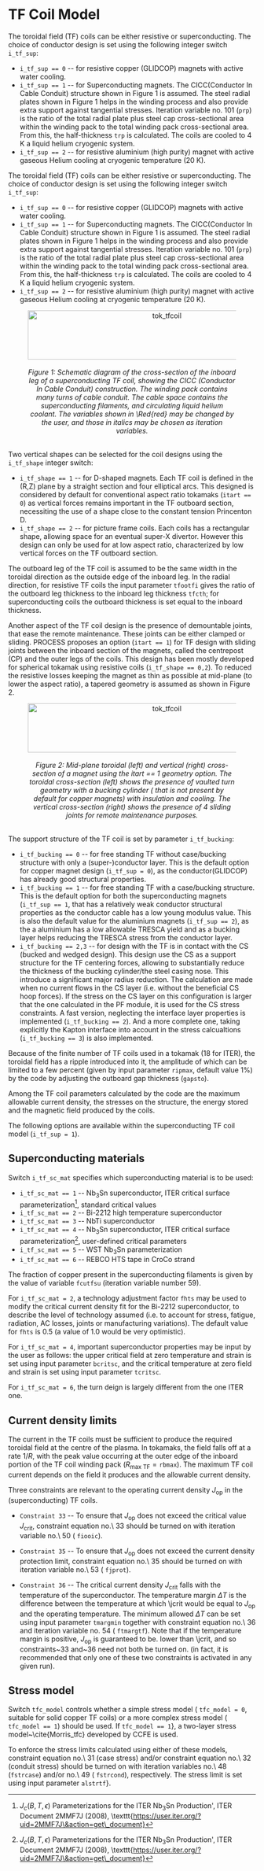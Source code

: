 # TF Coil Model

The toroidal field (TF) coils can be either resistive or superconducting. The 
choice of conductor design is set using the following integer switch 
`i_tf_sup`:

- `i_tf_sup == 0` -- for resistive copper (GLIDCOP) magnets with active water 
  cooling. 
- `i_tf_sup == 1` -- for Superconducting magnets. The CICC(Conductor In Cable 
Conduit) structure shown in Figure 1 is assumed. The steel radial plates shown 
in Figure 1 helps in the winding process and also provide extra support against  tangential stresses. Iteration variable no. 101 (`prp`) is the ratio of the
total radial plate plus steel cap cross-sectional area within the winding pack 
to the total winding pack cross-sectional area. From this, the half-thickness 
`trp` is calculated. The coils are cooled to 4 K a liquid helium cryogenic 
system. 
- `i_tf_sup == 2` -- for resistive aluminium (high purity) magnet with active
gaseous Helium cooling at cryogenic temperature (20 K).

The toroidal field (TF) coils can be either resistive or superconducting. The 
choice of conductor design is set using the following integer switch 
`i_tf_sup`:

- `i_tf_sup == 0` -- for resistive copper (GLIDCOP) magnets with active water 
  cooling. 
- `i_tf_sup == 1` -- for Superconducting magnets. The CICC(Conductor In Cable 
Conduit) structure shown in Figure 1 is assumed. The steel radial plates shown 
in Figure 1 helps in the winding process and also provide extra support against  tangential stresses. Iteration variable no. 101 (`prp`) is the ratio of the
total radial plate plus steel cap cross-sectional area within the winding pack 
to the total winding pack cross-sectional area. From this, the half-thickness 
`trp` is calculated. The coils are cooled to 4 K a liquid helium cryogenic 
system. 
- `i_tf_sup == 2` -- for resistive aluminium (high purity) magnet with active
gaseous Helium cooling at cryogenic temperature (20 K).


<figure>
    <center>
    <img src="../../img/tokamak_tfcoil.png" alt="tok_tfcoil" 
    title="Schematic diagram of tokamak TF coil" 
    width="550" height="100" />
    <br><br>
    <figcaption><i>Figure 1: Schematic diagram of the cross-section of the 
    inboard leg of a superconducting TF coil, showing the CICC (Conductor In 
    Cable Conduit) construction. The winding pack contains many turns of cable 
    conduit. The cable space contains the superconducting filaments, and 
    circulating liquid helium coolant. The variables shown in \Red{red} may 
    be changed by the user, and those in italics may be chosen as iteration 
    variables.
    </i></figcaption>
    <br>
    </center>
</figure>

Two vertical shapes can be selected for the coil designs using the `i_tf_shape` 
integer switch:

- `i_tf_shape == 1` -- for D-shaped magnets. Each TF coil is defined in the 
(R,Z) plane by a straight section and four elliptical arcs. This designed is 
considered by default for conventional aspect ratio tokamaks (`itart == 0`) as 
vertical forces remains important in the TF outboard section, necessiting the 
use of a shape close to the constant tension Princenton D.
- `i_tf_shape == 2` -- for picture frame coils. Each coils has a rectangular
shape, allowing space for an eventual super-X divertor. However this design can
only be used for at low aspect ratio, characterized by low vertical forces on 
the TF outboard section.

The outboard leg of the TF coil is assumed to be the same width in the
toroidal direction as the outside edge of the inboard leg. In the radial
direction, for resistive TF coils the input parameter `tfootfi` gives the ratio 
of the outboard leg thickness to the inboard leg thickness `tfcth`; for 
superconducting coils the outboard thickness is set equal to the inboard 
thickness.

Another aspect of the TF coil design is the presence of demountable joints, that
ease the remote maintenance. These joints can be either clamped or sliding.
PROCESS proposes an option (`itart == 1`) for TF design with sliding joints 
between the inboard section of the magnets, called the centrepost (CP) and the 
outer legs of the coils. This design has been mostly developed for spherical
tokamak using resistive coils (`i_tf_shape == 0,2`). To reduced the resistive 
losses keeping the magnet as thin as possible at mid-plane (to lower the aspect 
ratio), a tapered geometry is assumed as shown in Figure 2.


<figure>
    <center>
    <img src="../../img/ST_geom.png" alt="tok_tfcoil" 
    title="Schematic diagram of TART tokamak TF coil" 
    width="550" height="100" />
    <br><br>
    <figcaption><i>Figure 2: Mid-plane toroidal (left) and vertical (right) 
    cross-section of a magnet using the itart == 1 geometry option. The toroidal 
    cross-section (left) shows the presence of vaulted turn geometry with a
    bucking cylinder ( that is not present by default for copper magnets) with 
    insulation and cooling. The vertical cross-section (right) shows the 
    presence of 4 sliding joints for remote maintenance purposes.
    </i></figcaption>
    <br>
    </center>
</figure>


The support structure of the TF coil is set by parameter `i_tf_bucking`:
- `i_tf_bucking == 0` -- for free standing TF without case/bucking structure 
  with only a (super-)conductor layer. This is the default option for copper 
  magnet design (`i_tf_sup = 0`), as the conductor(GLIDCOP) has already good 
  structural properties.
- `i_tf_bucking == 1` -- for free standing TF with a case/bucking structure. This is
  the default option for both the superconducting magnets (`i_tf_sup == 1`, that 
  has a relatively weak conductor structural properties as the conductor cable 
  has a low young modulus value. This is also the default value for the 
  aluminium magnets (`i_tf_sup == 2`), as the a aluminium has a low allowable
  TRESCA yield and as a bucking layer helps reducing the TRESCA stress from the
  conductor layer.
- `i_tf_bucking == 2,3` -- for design with the TF is in contact with the CS 
  (bucked and wedged design). This design use the CS as a support structure for
  the TF centering forces, allowing to substantially reduce the thickness of the
  bucking cylinder/the steel casing nose. This introduce a significant major 
  radius reduction. The calculation are made when no current flows in the CS 
  layer (i.e. without the beneficial CS hoop forces). If the stress on the CS 
  layer on this configuration is larger that the one calculated in the PF module,
  it is used for the CS stress constraints. A fast version, neglecting the 
  interface layer properties is implemented (`i_tf_bucking == 2`). And a more 
  complete one, taking explicitly the Kapton interface into account in the
  stress calcualtions (`i_tf_bucking == 3`) is also implemented.

Because of the finite number of TF coils used in a tokamak 
(18 for ITER), the toroidal field has a ripple introduced into it, the 
amplitude of which can be limited to a few percent (given by input parameter 
`ripmax`, default value 1\%) by the code by adjusting the outboard gap 
thickness (`gapsto`).

Among the TF coil parameters calculated by the code are the maximum allowable
current density, the stresses on the structure, the energy stored and the
magnetic field produced by the coils.

The following options are available within the superconducting TF coil model
(`i_tf_sup = 1`).

## Superconducting materials

Switch `i_tf_sc_mat` specifies which superconducting material is to be used:

- `i_tf_sc_mat == 1` -- Nb$_3$Sn superconductor, ITER critical surface 
  parameterization[^1], standard critical values
- `i_tf_sc_mat == 2` -- Bi-2212 high temperature superconductor
- `i_tf_sc_mat == 3` -- NbTi superconductor
- `i_tf_sc_mat == 4` -- Nb$_3$Sn superconductor, ITER critical surface 
  parameterization[^1], user-defined critical parameters
- `i_tf_sc_mat == 5` -- WST Nb$_3$Sn parameterization
- `i_tf_sc_mat == 6` -- REBCO HTS tape in CroCo strand

The fraction of copper present in the superconducting filaments is given by
the value of variable `fcutfsu` (iteration variable number 59).

For `i_tf_sc_mat = 2`, a technology adjustment factor `fhts` may be used to modify 
the critical current density fit for the Bi-2212 superconductor, to describe the 
level of technology assumed (i.e. to account for stress, fatigue, radiation, 
AC losses, joints or manufacturing variations). The default value for `fhts` is 
0.5 (a value of 1.0 would be very optimistic).

For `i_tf_sc_mat = 4`, important superconductor properties may be input by the user 
as follows: the upper critical field at zero temperature and strain is set 
using input parameter `bcritsc`, and the critical temperature at zero field and 
strain is set using input parameter `tcritsc`.

For `i_tf_sc_mat = 6`, the turn deign is largely different from the one 
ITER one. 

## Current density limits

The current in the TF coils must be sufficient to produce the required
toroidal field at the centre of the plasma. In tokamaks, the field falls off
at a rate $1/R$, with the peak value occurring at the outer edge of the
inboard portion of the TF coil winding pack ($R_{\mbox{max TF}} =
\mathtt{rbmax}$). The maximum TF coil current depends on the field it produces
and the allowable current density.

Three constraints are relevant to the operating current density $J_{\mbox{op}}$ 
in the (superconducting) TF coils.

- `Constraint 33` -- To ensure that $J_{\mbox{op}}$ does not exceed the critical value $J_{\mbox{crit}}$, constraint equation no.\ 33 should be turned on with iteration variable no.\ 50
  ( `fiooic`).

- `Constraint 35` -- To ensure that $J_{\mbox{op}}$ does not exceed the current 
  density protection limit, constraint equation no.\ 35 should be turned on with 
  iteration variable no.\ 53 ( `fjprot`).

- `Constraint 36` -- The critical current density $J_{\mbox{crit}}$ falls with 
  the temperature of the superconductor. The temperature margin $\Delta T$ is the difference between the temperature at which \jcrit would be equal to 
  $J_{\mbox{op}}$ and the operating temperature. The minimum allowed $\Delta T$
  can be set using input parameter `tmargmin` together with constraint equation 
  no.\ 36 and iteration variable no. 54 ( `ftmargtf`). Note that if the temperature margin is positive, $J_{\mbox{op}}$ is guaranteed to be. lower than \jcrit, and so constraints~33 and~36 need not both be turned on. (in fact, it is recommended that only one of these two constraints is
  activated in any given run).

## Stress model

Switch  `tfc_model` controls whether a simple stress model
( `tfc_model = 0`, suitable for solid copper TF coils) or a more
complex stress model ( `tfc_model == 1`) should be used. If
 `tfc_model == 1`}, a two-layer stress model~\cite{Morris_tfc} developed
by CCFE is used.

To enforce the stress limits calculated using either of these models,
constraint equation no.\ 31 (case stress) and/or constraint equation no.\ 32
(conduit stress) should be turned on with iteration variables no.\ 48
(`fstrcase`) and/or no.\ 49 ( `fstrcond`), respectively. The
stress limit is set using input parameter  `alstrtf`}.

[^1]: $J_c(B,T,\epsilon)$ Parameterizations for the ITER Nb$_3$Sn Production',
ITER Document 2MMF7J (2008), \texttt{https://user.iter.org/?uid=2MMF7J\&action=get\_document}